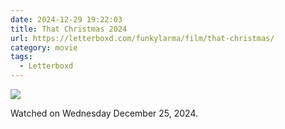 ```yaml
---
date: 2024-12-29 19:22:03
title: That Christmas 2024
url: https://letterboxd.com/funkylarma/film/that-christmas/
category: movie
tags:
  - Letterboxd
---
```


![](https://a.ltrbxd.com/resized/film-poster/5/7/1/5/1/4/571514-that-christmas-0-600-0-900-crop.jpg?v=fd374e8ef3)

Watched on Wednesday December 25, 2024.
